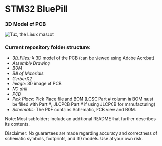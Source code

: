 # STM32 BluePill

<!-- **Prezence V.1.0** is a RFID door lock access control system based on ESP32 module and RC522 RFID sensor -->

### 3D Model of PCB

![Tux, the Linux mascot](https://i.imgur.com/Avl4m11.png)

### Current repository folder structure:

- _3D_Files:_ A 3D model of the PCB (can be viewed using Adobe Acrobat)
- _Assembly Drawing_
- _BOM_
- _Bill of Materials_
- _GerberX2_
- _Image:_ 3D image of PCB
- _NC drill_
- _PCB_
- _Pick Place:_ Pick Place file and BOM (LCSC Part # column in BOM must be filled with Part #, JLCPCB Part # if using JLCPCB for manufacturing)
- _Schematic:_ The PDF contains Schematic, PCB view and BOM.

<p>Note: Most subfolders include an additional README that further describes its contents.</p>

<p>Disclaimer: No guarantees are made regarding accuracy and correctness of schematic symbols, footprints, and 3D models. Use at your own risk.</p>
